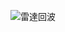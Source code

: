 ![雷達回波](https://github.com/LonelyCaesar/Hand-tracking-mini-game/assets/101235367/94becfe2-fa3f-4226-a1b5-2230d6b86eb1)
